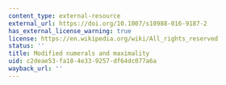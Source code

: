 ```yaml
---
content_type: external-resource
external_url: https://doi.org/10.1007/s10988-016-9187-2
has_external_license_warning: true
license: https://en.wikipedia.org/wiki/All_rights_reserved
status: ''
title: Modified numerals and maximality
uid: c2deae53-fa18-4e33-9257-df64dc077a6a
wayback_url: ''
---
```

